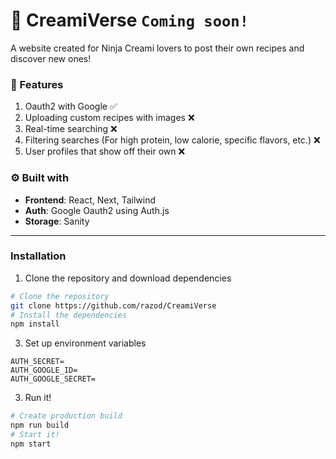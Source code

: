 # 🍦 CreamiVerse ```Coming soon!```
A website created for Ninja Creami lovers to post their own recipes and discover new ones! 

### 🚀 Features
1. Oauth2 with Google ✅
2. Uploading custom recipes with images ❌
3. Real-time searching ❌
4. Filtering searches (For high protein, low calorie, specific flavors, etc.) ❌
5. User profiles that show off their own ❌

### ⚙️ Built with
- **Frontend**: React, Next, Tailwind
- **Auth**: Google Oauth2 using Auth.js
- **Storage**: Sanity

---
### Installation
1. Clone the repository and download dependencies
```bash
# Clone the repository
git clone https://github.com/razod/CreamiVerse
# Install the dependencies
npm install
```
3. Set up environment variables
```env
AUTH_SECRET=
AUTH_GOOGLE_ID=
AUTH_GOOGLE_SECRET=
```
3. Run it!
```bash
# Create production build
npm run build
# Start it!
npm start
```
